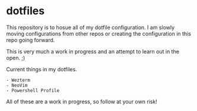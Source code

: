 # dotfiles
This repository is to hosue all of my dotfile configuration. I am slowly moving configurations from other repos or creating the configuration in this repo going forward.

This is very much a work in progress and an attempt to learn out in the open. ;)

Current things in my dotfiles.

    - Wezterm
    - NeoVim
    - Powershell Profile

All of these are a work in progress, so follow at your own risk!
